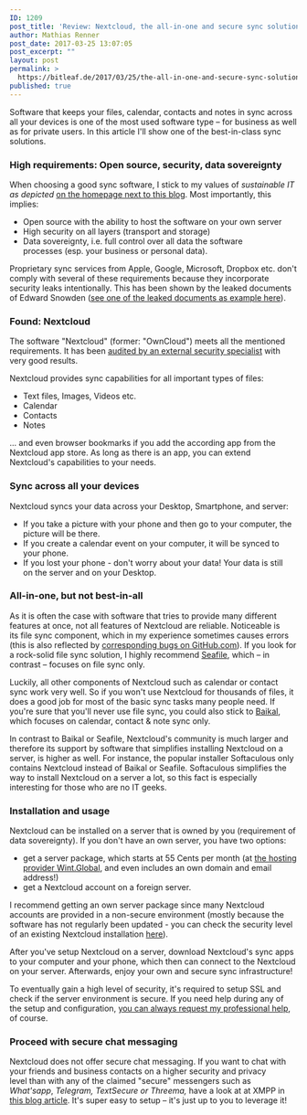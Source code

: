 ```yaml
---
ID: 1209
post_title: 'Review: Nextcloud, the all-in-one and secure sync solution'
author: Mathias Renner
post_date: 2017-03-25 13:07:05
post_excerpt: ""
layout: post
permalink: >
  https://bitleaf.de/2017/03/25/the-all-in-one-and-secure-sync-solution-nextcloud/
published: true
---
```

Software that keeps your files, calendar, contacts and notes in sync across all your devices is one of the most used software type – for business as well as for private users. In this article I'll show one of the best-in-class sync solutions.

<!--more-->
<h3>High requirements: Open source, security, data sovereignty</h3>
When choosing a good sync software, I stick to my values of <em>sustainable IT as depicted </em><a href="https://bitleaf.de/home-english/#features">on the homepage next to this blog</a>. Most importantly, this implies:
<ul>
 	<li>Open source with the ability to host the software on your own server</li>
 	<li>High security on all layers (transport and storage)</li>
 	<li>Data sovereignty, i.e. full control over all data the software processes (esp. your business or personal data).</li>
</ul>
Proprietary sync services from Apple, Google, Microsoft, Dropbox etc. don't comply with several of these requirements because they incorporate security leaks intentionally. This has been shown by the leaked documents of Edward Snowden (<a href="https://www.eff.org/document/2013-06-06-wapo-prism">see one of the leaked documents as example here</a>).
<h3 class="info-title">Found: Nextcloud</h3>
The software "Nextcloud" (former: "OwnCloud") meets all the mentioned requirements. It has been <a href="https://nextcloud.com/wp-content/themes/next/assets/files/NCC_report_full.pdf">audited by an external security specialist</a> with very good results.

Nextcloud provides sync capabilities for all important types of files:
<ul>
 	<li>Text files, Images, Videos etc.</li>
 	<li>Calendar</li>
 	<li>Contacts</li>
 	<li>Notes</li>
</ul>
... and even browser bookmarks if you add the according app from the Nextcloud app store. As long as there is an app, you can extend Nextcloud's capabilities to your needs.
<h3>Sync across all your devices</h3>
Nextcloud syncs your data across your Desktop, Smartphone, and server:
<ul>
 	<li>If you take a picture with your phone and then go to your computer, the picture will be there.</li>
 	<li>If you create a calendar event on your computer, it will be synced to your phone.</li>
 	<li>If you lost your phone - don't worry about your data! Your data is still on the server and on your Desktop.</li>
</ul>
<h3>All-in-one, but not best-in-all</h3>
As it is often the case with software that tries to provide many different features at once, not all features of Nextcloud are reliable. Noticeable is its file sync component, which in my experience sometimes causes errors (this is also reflected by <a href="https://github.com/nextcloud/server/issues?utf8=%E2%9C%93&amp;q=is%3Aissue+sync+error">corresponding bugs on GitHub.com</a>). If you look for a rock-solid file sync solution, I highly recommend <a href="https://www.seafile.com/en/home/">Seafile</a>, which – in contrast – focuses on file sync only.

Luckily, all other components of Nextcloud such as calendar or contact sync work very well. So if you won't use Nextcloud for thousands of files, it does a good job for most of the basic sync tasks many people need. If you're sure that you'll never use file sync, you could also stick to <a href="http://sabre.io/baikal/">Baikal</a>, which focuses on calendar, contact &amp; note sync only.

In contrast to Baikal or Seafile, Nextcloud's community is much larger and therefore its support by software that simplifies installing Nextcloud on a server, is higher as well. For instance, the popular installer Softaculous only contains Nextcloud instead of Baikal or Seafile. Softaculous simplifies the way to install Nextcloud on a server a lot, so this fact is especially interesting for those who are no IT geeks.
<h3>Installation and usage</h3>
Nextcloud can be installed on a server that is owned by you (requirement of data sovereignty). If you don't have an own server, you have two options:
<ul>
 	<li>get a server package, which starts at 55 Cents per month (at <a href="https://wircon-int.net/aff.php?aff=171">the hosting provider Wint.Global</a>, and even includes an own domain and email address!)</li>
 	<li>get a Nextcloud account on a foreign server.</li>
</ul>
I recommend getting an own server package since many Nextcloud accounts are provided in a non-secure environment (mostly because the software has not regularly been updated - you can check the security level of an existing Nextcloud installation <a href="https://scan.nextcloud.com/">here</a>).

After you've setup Nextcloud on a server, download Nextcloud's sync apps to your computer and your phone, which then can connect to the Nextcloud on your server. Afterwards, enjoy your own and secure sync infrastructure!

To eventually gain a high level of security, it's required to setup SSL and check if the server environment is secure. If you need help during any of the setup and configuration, <a href="https://bitleaf.de/home-english/#contact">you can always request my professional help</a>, of course.
<h3>Proceed with secure chat messaging</h3>
Nextcloud does not offer secure chat messaging. If you want to chat with your friends and business contacts on a higher security and privacy level than with any of the claimed "secure" messengers such as <em>What'sapp</em>, <em>Telegram,</em> <em>TextSecure or</em> <em>Threema,</em> have a look at at XMPP in <a href="https://bitleaf.de/2016/11/28/setup-a-whatsapp-like-chat-messaging-that-respects-your-privacy-in-just-10-minutes/">this blog article</a>. It's super easy to setup – it's just up to you to leverage it!